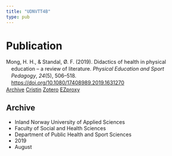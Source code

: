 ```yaml
---
title: "UDNVTT4B"
type: pub
---
```

<h1>Publication</h1>
<article id="csl-bib-container-UDNVTT4B" class="csl-bib-container">
  <div class="csl-bib-body" style="line-height: 1.35; padding-left: 1em; text-indent:-1em;">
  <div class="csl-entry">Mong, H. H., &amp; Standal, &#xD8;. F. (2019). Didactics of health in physical education &#x2013; a review of literature. <i>Physical Education and Sport Pedagogy</i>, <i>24</i>(5), 506&#x2013;518. <a href="https://doi.org/10.1080/17408989.2019.1631270">https://doi.org/10.1080/17408989.2019.1631270</a></div>
</div>
  <div class="csl-bib-buttons">
    <a href="#taxonomy-article-UDNVTT4B" class="csl-bib-button">Archive</a>
    <a href alt="Cristin URL" class="csl-bib-button">Cristin</a>
    <a href alt="Zotero URL" class="csl-bib-button">Zotero</a>
    <a href="http://ezproxy.inn.no/login?url=https://doi.org/10.1080/17408989.2019.1631270" class="csl-bib-button">EZproxy</a>
  </div>
  <div id="csl-bib-meta-container-UDNVTT4B"></div>
</article>
<div id="csl-bib-meta-UDNVTT4B" class="csl-bib-meta">
  <article id="taxonomy-article-UDNVTT4B" class="taxonomy-article">
    <h1>Archive</h1>
    <ul>
      <li>Inland Norway University of Applied Sciences</li>
      <li>Faculty of Social and Health Sciences</li>
      <li>Department of Public Health and Sport Sciences</li>
      <li>2019</li>
      <li>August</li>
    </ul>
  </article>
</div>

